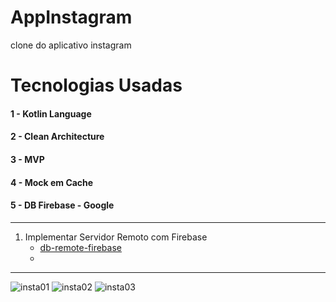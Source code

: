 # AppInstagram
clone do aplicativo instagram

# Tecnologias Usadas

#### 1 - Kotlin Language
#### 2 - Clean Architecture
#### 3 - MVP
#### 4 - Mock em Cache
#### 5 - DB Firebase - Google

----------------------------------------------------------------------------------------------------

1. Implementar Servidor Remoto com Firebase
   - [db-remote-firebase](https://github.com/joaoboscocordeiro/AppInstagram/tree/db-remote-firebase)
   - 
----------------------------------------------------------------------------------------------------

![insta01](https://user-images.githubusercontent.com/59378910/186732605-b474103d-a7fa-47ad-9024-c0d5866a2c2a.gif)
![insta02](https://user-images.githubusercontent.com/59378910/186732611-37d6fbc1-747c-4a6a-b4d3-2514723db3bc.gif)
![insta03](https://user-images.githubusercontent.com/59378910/186732617-54682bf7-3cfa-44f0-bb47-d8be3a5f2d46.gif)

